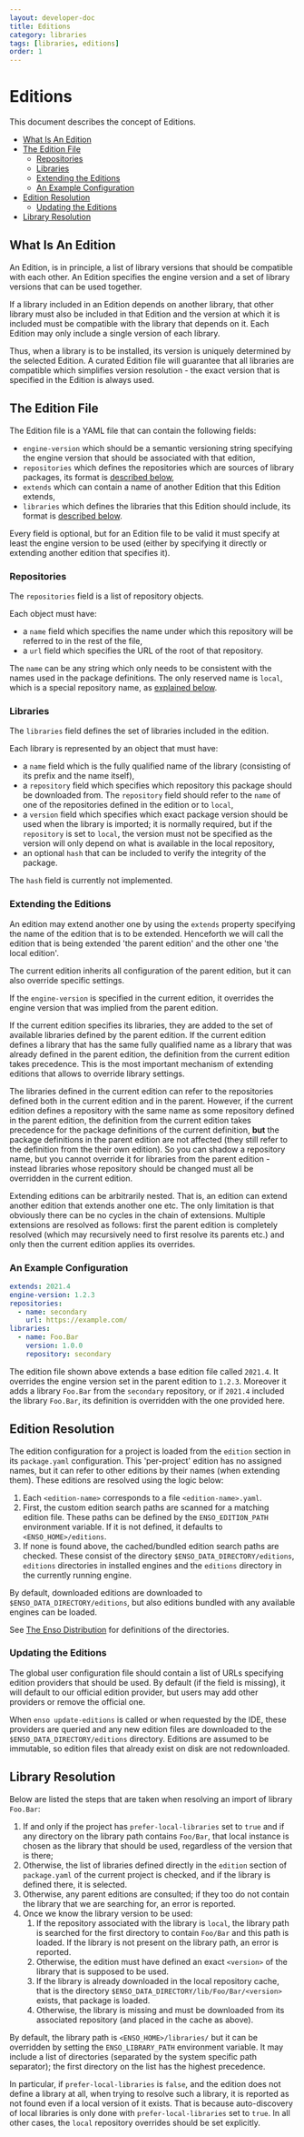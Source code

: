 ```yaml
---
layout: developer-doc
title: Editions
category: libraries
tags: [libraries, editions]
order: 1
---
```


# Editions

This document describes the concept of Editions.

<!-- MarkdownTOC levels="2,3" autolink="true" -->

- [What Is An Edition](#what-is-an-edition)
- [The Edition File](#the-edition-file)
  - [Repositories](#repositories)
  - [Libraries](#libraries)
  - [Extending the Editions](#extending-the-editions)
  - [An Example Configuration](#an-example-configuration)
- [Edition Resolution](#edition-resolution)
  - [Updating the Editions](#updating-the-editions)
- [Library Resolution](#library-resolution)

<!-- /MarkdownTOC -->

## What Is An Edition

An Edition, is in principle, a list of library versions that should be
compatible with each other. An Edition specifies the engine version and a set of
library versions that can be used together.

If a library included in an Edition depends on another library, that other
library must also be included in that Edition and the version at which it is
included must be compatible with the library that depends on it. Each Edition
may only include a single version of each library.

Thus, when a library is to be installed, its version is uniquely determined by
the selected Edition. A curated Edition file will guarantee that all libraries
are compatible which simplifies version resolution - the exact version that is
specified in the Edition is always used.

## The Edition File

The Edition file is a YAML file that can contain the following fields:

- `engine-version` which should be a semantic versioning string specifying the
  engine version that should be associated with that edition,
- `repositories` which defines the repositories which are sources of library
  packages, its format is [described below](#repositories),
- `extends` which can contain a name of another Edition that this Edition
  extends,
- `libraries` which defines the libraries that this Edition should include, its
  format is [described below](#libraries).

Every field is optional, but for an Edition file to be valid it must specify at
least the engine version to be used (either by specifying it directly or
extending another edition that specifies it).

### Repositories

The `repositories` field is a list of repository objects.

Each object must have:

- a `name` field which specifies the name under which this repository will be
  referred to in the rest of the file,
- a `url` field which specifies the URL of the root of that repository.

The `name` can be any string which only needs to be consistent with the names
used in the package definitions. The only reserved name is `local`, which is a
special repository name, as [explained below](#library-resolution).

### Libraries

The `libraries` field defines the set of libraries included in the edition.

Each library is represented by an object that must have:

- a `name` field which is the fully qualified name of the library (consisting of
  its prefix and the name itself),
- a `repository` field which specifies which repository this package should be
  downloaded from. The `repository` field should refer to the `name` of one of
  the repositories defined in the edition or to `local`,
- a `version` field which specifies which exact package version should be used
  when the library is imported; it is normally required, but if the `repository`
  is set to `local`, the version must not be specified as the version will only
  depend on what is available in the local repository,
- an optional `hash` that can be included to verify the integrity of the
  package.

The `hash` field is currently not implemented.

### Extending the Editions

An edition may extend another one by using the `extends` property specifying the
name of the edition that is to be extended. Henceforth we will call the edition
that is being extended 'the parent edition' and the other one 'the local
edition'.

The current edition inherits all configuration of the parent edition, but it can
also override specific settings.

If the `engine-version` is specified in the current edition, it overrides the
engine version that was implied from the parent edition.

If the current edition specifies its libraries, they are added to the set of
available libraries defined by the parent edition. If the current edition
defines a library that has the same fully qualified name as a library that was
already defined in the parent edition, the definition from the current edition
takes precedence. This is the most important mechanism of extending editions
that allows to override library settings.

The libraries defined in the current edition can refer to the repositories
defined both in the current edition and in the parent. However, if the current
edition defines a repository with the same name as some repository defined in
the parent edition, the definition from the current edition takes precedence for
the package definitions of the current definition, **but** the package
definitions in the parent edition are not affected (they still refer to the
definition from the their own edition). So you can shadow a repository name, but
you cannot override it for libraries from the parent edition - instead libraries
whose repository should be changed must all be overridden in the current
edition.

Extending editions can be arbitrarily nested. That is, an edition can extend
another edition that extends another one etc. The only limitation is that
obviously there can be no cycles in the chain of extensions. Multiple extensions
are resolved as follows: first the parent edition is completely resolved (which
may recursively need to first resolve its parents etc.) and only then the
current edition applies its overrides.

### An Example Configuration

```yaml
extends: 2021.4
engine-version: 1.2.3
repositories:
  - name: secondary
    url: https://example.com/
libraries:
  - name: Foo.Bar
    version: 1.0.0
    repository: secondary
```

The edition file shown above extends a base edition file called `2021.4`. It
overrides the engine version set in the parent edition to `1.2.3`. Moreover it
adds a library `Foo.Bar` from the `secondary` repository, or if `2021.4`
included the library `Foo.Bar`, its definition is overridden with the one
provided here.

## Edition Resolution

The edition configuration for a project is loaded from the `edition` section in
its `package.yaml` configuration. This 'per-project' edition has no assigned
names, but it can refer to other editions by their names (when extending them).
These editions are resolved using the logic below:

1. Each `<edition-name>` corresponds to a file `<edition-name>.yaml`.
2. First, the custom edition search paths are scanned for a matching edition
   file. These paths can be defined by the `ENSO_EDITION_PATH` environment
   variable. If it is not defined, it defaults to `<ENSO_HOME>/editions`.
3. If none is found above, the cached/bundled edition search paths are checked.
   These consist of the directory `$ENSO_DATA_DIRECTORY/editions`, `editions`
   directories in installed engines and the `editions` directory in the
   currently running engine.

By default, downloaded editions are downloaded to
`$ENSO_DATA_DIRECTORY/editions`, but also editions bundled with any available
engines can be loaded.

See [The Enso Distribution](../distribution/distribution.md) for definitions of
the directories.

### Updating the Editions

The global user configuration file should contain a list of URLs specifying
edition providers that should be used. By default (if the field is missing), it
will default to our official edition provider, but users may add other providers
or remove the official one.

When `enso update-editions` is called or when requested by the IDE, these
providers are queried and any new edition files are downloaded to the
`$ENSO_DATA_DIRECTORY/editions` directory. Editions are assumed to be immutable,
so edition files that already exist on disk are not redownloaded.

## Library Resolution

Below are listed the steps that are taken when resolving an import of library
`Foo.Bar`:

1. If and only if the project has `prefer-local-libraries` set to `true` and if
   any directory on the library path contains `Foo/Bar`, that local instance is
   chosen as the library that should be used, regardless of the version that is
   there;
2. Otherwise, the list of libraries defined directly in the `edition` section of
   `package.yaml` of the current project is checked, and if the library is
   defined there, it is selected.
3. Otherwise, any parent editions are consulted; if they too do not contain the
   library that we are searching for, an error is reported.
4. Once we know the library version to be used:
   1. If the repository associated with the library is `local`, the library path
      is searched for the first directory to contain `Foo/Bar` and this path is
      loaded. If the library is not present on the library path, an error is
      reported.
   2. Otherwise, the edition must have defined an exact `<version>` of the
      library that is supposed to be used.
   3. If the library is already downloaded in the local repository cache, that
      is the directory `$ENSO_DATA_DIRECTORY/lib/Foo/Bar/<version>` exists, that
      package is loaded.
   4. Otherwise, the library is missing and must be downloaded from its
      associated repository (and placed in the cache as above).

By default, the library path is `<ENSO_HOME>/libraries/` but it can be
overridden by setting the `ENSO_LIBRARY_PATH` environment variable. It may
include a list of directories (separated by the system specific path separator);
the first directory on the list has the highest precedence.

In particular, if `prefer-local-libraries` is `false`, and the edition does not
define a library at all, when trying to resolve such a library, it is reported
as not found even if a local version of it exists. That is because
auto-discovery of local libraries is only done with `prefer-local-libraries` set
to `true`. In all other cases, the `local` repository overrides should be set
explicitly.

